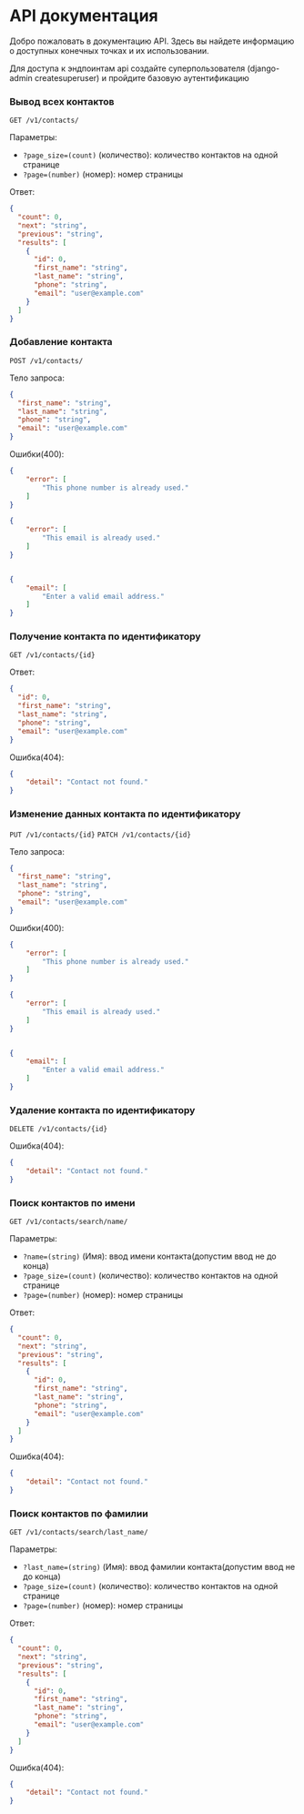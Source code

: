# API документация

Добро пожаловать в документацию API. Здесь вы найдете информацию о доступных конечных точках и их использовании.

Для доступа к эндпоинтам api создайте суперпользователя (django-admin createsuperuser) и пройдите базовую аутентификацию

### Вывод всех контактов

`GET /v1/contacts/`

Параметры:
- `?page_size=(count)` (количество): количество контактов на одной странице
- `?page=(number)` (номер): номер страницы


Ответ:
```json
{
  "count": 0,
  "next": "string",
  "previous": "string",
  "results": [
    {
      "id": 0,
      "first_name": "string",
      "last_name": "string",
      "phone": "string",
      "email": "user@example.com"
    }
  ]
}
```

### Добавление контакта

`POST /v1/contacts/`

Тело запроса:
```json
{
  "first_name": "string",
  "last_name": "string",
  "phone": "string",
  "email": "user@example.com"
}
```

Ошибки(400):
```json
{
    "error": [
        "This phone number is already used."
    ]
}
```

```json
{
    "error": [
        "This email is already used."
    ]
}
```
```json

{
    "email": [
        "Enter a valid email address."
    ]
}
```


### Получение контакта по идентификатору


`GET /v1/contacts/{id}`


Ответ:
```json
{
  "id": 0,
  "first_name": "string",
  "last_name": "string",
  "phone": "string",
  "email": "user@example.com"
}
```

Ошибка(404):
```json
{
    "detail": "Contact not found."
}
```
### Изменение данных контакта по идентификатору

`PUT /v1/contacts/{id}`
`PATCH /v1/contacts/{id}`

Тело запроса:
```json
{
  "first_name": "string",
  "last_name": "string",
  "phone": "string",
  "email": "user@example.com"
}
```

Ошибки(400):
```json
{
    "error": [
        "This phone number is already used."
    ]
}
```

```json
{
    "error": [
        "This email is already used."
    ]
}
```
```json

{
    "email": [
        "Enter a valid email address."
    ]
}
```

### Удаление контакта по идентификатору


`DELETE /v1/contacts/{id}`


Ошибка(404):
```json
{
    "detail": "Contact not found."
}
```

### Поиск контактов по имени

`GET /v1/contacts/search/name/`

Параметры:
- `?name=(string)` (Имя): ввод имени контакта(допустим ввод не до конца)
- `?page_size=(count)` (количество): количество контактов на одной странице
- `?page=(number)` (номер): номер страницы


Ответ:
```json
{
  "count": 0,
  "next": "string",
  "previous": "string",
  "results": [
    {
      "id": 0,
      "first_name": "string",
      "last_name": "string",
      "phone": "string",
      "email": "user@example.com"
    }
  ]
}
```
Ошибка(404):
```json
{
    "detail": "Contact not found."
}
```
### Поиск контактов по фамилии

`GET /v1/contacts/search/last_name/`

Параметры:
- `?last_name=(string)` (Имя): ввод фамилии контакта(допустим ввод не до конца)
- `?page_size=(count)` (количество): количество контактов на одной странице
- `?page=(number)` (номер): номер страницы


Ответ:
```json
{
  "count": 0,
  "next": "string",
  "previous": "string",
  "results": [
    {
      "id": 0,
      "first_name": "string",
      "last_name": "string",
      "phone": "string",
      "email": "user@example.com"
    }
  ]
}
```
Ошибка(404):
```json
{
    "detail": "Contact not found."
}
```

